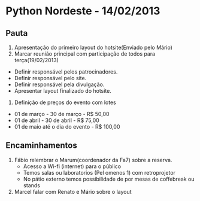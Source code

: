 # Python Nordeste - 14/02/2013

## Pauta

1. Apresentação do primeiro layout do hotsite(Enviado pelo Mário)
1. Marcar reunião principal com participação de todos para terça(19/02/2013)
  - Definir responsável pelos patrocinadores.
  - Definir responsável pelo site.
  - Definir responsável pela divulgação.
  - Apresentar layout finalizado do hotsite.
1. Definição de preços do evento com lotes
  - 01 de março - 30 de março - R$ 50,00
  - 01 de abril - 30 de abril - R$ 75,00
  - 01 de maio até o dia do evento - R$ 100,00

## Encaminhamentos

1. Fábio relembrar o Marum(coordenador da Fa7) sobre a reserva.
   - Acesso a Wi-fi (internet) para o público
   - Temos salas ou laboratorios (Pel omenos 1) com retroprojetor
   - No pátio externo temos possibilidade de por mesas de coffebreak ou stands 
1. Marcel falar com Renato e Mário sobre o layout
